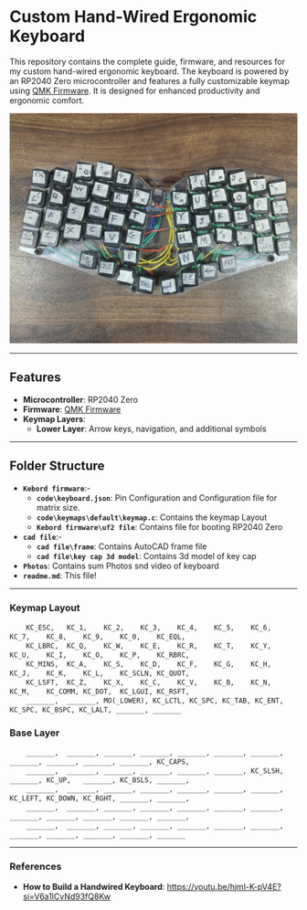 # Custom Hand-Wired Ergonomic Keyboard

This repository contains the complete guide, firmware, and resources for my custom hand-wired ergonomic keyboard. The keyboard is powered by an RP2040 Zero microcontroller and features a fully customizable keymap using [QMK Firmware](https://qmk.fm). It is designed for enhanced productivity and ergonomic comfort.

![Keyboard Image](/Photos/full%20Keyboard%201.jpg)

---

## Features
- **Microcontroller**: RP2040 Zero
- **Firmware**: [QMK Firmware](https://qmk.fm)
- **Keymap Layers**:
  - **Lower Layer**: Arrow keys, navigation, and additional symbols

---

## Folder Structure
- **`Kebord firmware`**:-
    - **`code\keyboard.json`**:  Pin Configuration and Configuration file for matrix size.
    - **`code\keymaps\default\keymap.c`**: Contains the keymap Layout
    - **`Kebord firmware\uf2 file`**: Contains file for booting RP2040 Zero
- **`cad file`**:-
  - **`cad file\frame`**: Contains AutoCAD frame file
  - **`cad file\key cap 3d model`**: Contains 3d model of key cap 
- **`Photos`**: Contains sum Photos snd video of keyboard 
- **`readme.md`**: This file!

---

### Keymap Layout
        KC_ESC,   KC_1,    KC_2,    KC_3,    KC_4,    KC_5,    KC_6,    KC_7,    KC_8,    KC_9,    KC_0,    KC_EQL,   
        KC_LBRC,  KC_Q,    KC_W,    KC_E,    KC_R,    KC_T,    KC_Y,    KC_U,    KC_I,    KC_O,    KC_P,    KC_RBRC, 
        KC_MINS,  KC_A,    KC_S,    KC_D,    KC_F,    KC_G,    KC_H,    KC_J,    KC_K,    KC_L,    KC_SCLN, KC_QUOT, 
        KC_LSFT,  KC_Z,    KC_X,    KC_C,    KC_V,    KC_B,    KC_N,    KC_M,    KC_COMM, KC_DOT,  KC_LGUI, KC_RSFT, 
        _______,  _______, MO(_LOWER), KC_LCTL, KC_SPC, KC_TAB, KC_ENT, KC_SPC, KC_BSPC, KC_LALT, _______, _______
### Base Layer
        _______,  _______, _______, _______, _______, _______, _______, _______, _______, _______, _______, KC_CAPS, 
        _______,  _______, _______, _______, _______, _______, KC_SLSH, _______, KC_UP,   _______, KC_BSLS, _______,
        _______,  _______, _______, _______, _______, _______, _______, KC_LEFT, KC_DOWN, KC_RGHT, _______, _______,
        _______,  _______, _______, _______, _______, _______, _______, _______, _______, _______, _______, _______,
        _______,  _______, _______, _______, _______, _______, _______, _______, _______, _______, _______, _______

---

### References

  - **How to Build a Handwired Keyboard**: https://youtu.be/hjml-K-pV4E?si=V6a1lCvNd93fQ8Kw 
